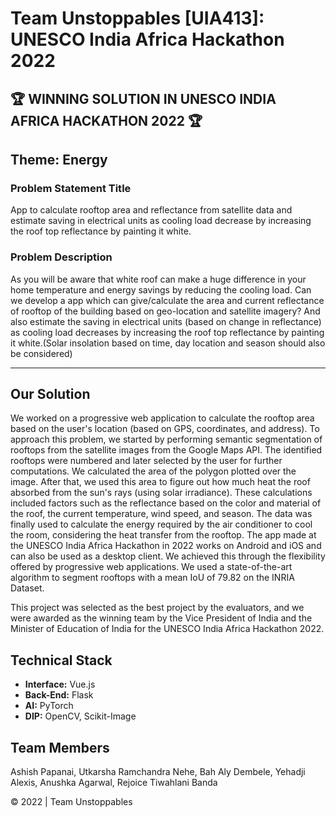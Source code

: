 # Team Unstoppables [UIA413]: UNESCO India Africa Hackathon 2022
## 🏆 WINNING SOLUTION IN UNESCO INDIA AFRICA HACKATHON 2022 🏆
## Theme: Energy
### Problem Statement Title
App to calculate rooftop area and reflectance from satellite data and estimate saving in electrical units as cooling load decrease by increasing the roof top reflectance by painting it white.
### Problem Description	
As you will be aware that white roof can make a huge difference in your home temperature and energy savings by reducing the cooling load. Can we develop a app which can give/calculate the area and current reflectance of rooftop of the building based on geo-location and satellite imagery? And also estimate the saving in electrical units (based on change in reflectance) as cooling load decreases by increasing the roof top reflectance by painting it white.(Solar insolation based on time, day location and season should also be considered)

---
## Our Solution

We worked on a progressive web application to calculate the rooftop area based on the user's location (based on GPS, coordinates, and address). To approach this problem, we started by performing semantic segmentation of rooftops from the satellite images from the Google Maps API. The identified rooftops were numbered and later selected by the user for further computations. We calculated the area of the polygon plotted over the image. After that, we used this area to figure out how much heat the roof absorbed from the sun's rays (using solar irradiance). These calculations included factors such as the reflectance based on the color and material of the roof, the current temperature, wind speed, and season. The data was finally used to calculate the energy required by the air conditioner to cool the room, considering the heat transfer from the rooftop.
The app made at the UNESCO India Africa Hackathon in 2022 works on Android and iOS and can also be used as a desktop client. We achieved this through the flexibility offered by progressive web applications. We used a state-of-the-art algorithm to segment rooftops with a mean IoU of 79.82 on the INRIA Dataset.


This project was selected as the best project by the evaluators, and we were awarded as the winning team by the Vice President of India and the Minister of Education of India for the UNESCO India Africa Hackathon 2022.

## Technical Stack
- **Interface:** Vue.js 
- **Back-End:** Flask 
- **AI:** PyTorch 
- **DIP:** OpenCV, Scikit-Image 

## Team Members
Ashish Papanai, Utkarsha Ramchandra Nehe, Bah Aly Dembele, Yehadji Alexis, Anushka Agarwal, Rejoice Tiwahlani Banda


&copy; 2022 | Team Unstoppables 
